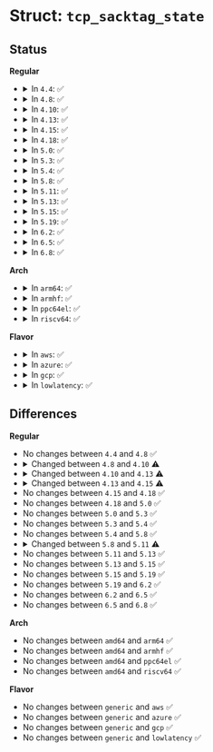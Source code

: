 # Struct: <code>tcp_sacktag_state</code>

## Status
<b>Regular</b>
<ul>
<li>
<details>
<summary>In <code>4.4</code>: ✅</summary>

```c
struct tcp_sacktag_state {
    int reord;
    int fack_count;
    struct skb_mstamp first_sackt;
    struct skb_mstamp last_sackt;
    int flag;
};
```
</details>
</li>
<li>
<details>
<summary>In <code>4.8</code>: ✅</summary>

```c
struct tcp_sacktag_state {
    int reord;
    int fack_count;
    struct skb_mstamp first_sackt;
    struct skb_mstamp last_sackt;
    int flag;
};
```
</details>
</li>
<li>
<details>
<summary>In <code>4.10</code>: ✅</summary>

```c
struct tcp_sacktag_state {
    int reord;
    int fack_count;
    struct skb_mstamp first_sackt;
    struct skb_mstamp last_sackt;
    struct rate_sample *rate;
    int flag;
};
```
</details>
</li>
<li>
<details>
<summary>In <code>4.13</code>: ✅</summary>

```c
struct tcp_sacktag_state {
    int reord;
    int fack_count;
    u64 first_sackt;
    u64 last_sackt;
    struct rate_sample *rate;
    int flag;
};
```
</details>
</li>
<li>
<details>
<summary>In <code>4.15</code>: ✅</summary>

```c
struct tcp_sacktag_state {
    u32 reord;
    u64 first_sackt;
    u64 last_sackt;
    struct rate_sample *rate;
    int flag;
    unsigned int mss_now;
};
```
</details>
</li>
<li>
<details>
<summary>In <code>4.18</code>: ✅</summary>

```c
struct tcp_sacktag_state {
    u32 reord;
    u64 first_sackt;
    u64 last_sackt;
    struct rate_sample *rate;
    int flag;
    unsigned int mss_now;
};
```
</details>
</li>
<li>
<details>
<summary>In <code>5.0</code>: ✅</summary>

```c
struct tcp_sacktag_state {
    u32 reord;
    u64 first_sackt;
    u64 last_sackt;
    struct rate_sample *rate;
    int flag;
    unsigned int mss_now;
};
```
</details>
</li>
<li>
<details>
<summary>In <code>5.3</code>: ✅</summary>

```c
struct tcp_sacktag_state {
    u32 reord;
    u64 first_sackt;
    u64 last_sackt;
    struct rate_sample *rate;
    int flag;
    unsigned int mss_now;
};
```
</details>
</li>
<li>
<details>
<summary>In <code>5.4</code>: ✅</summary>

```c
struct tcp_sacktag_state {
    u32 reord;
    u64 first_sackt;
    u64 last_sackt;
    struct rate_sample *rate;
    int flag;
    unsigned int mss_now;
};
```
</details>
</li>
<li>
<details>
<summary>In <code>5.8</code>: ✅</summary>

```c
struct tcp_sacktag_state {
    u32 reord;
    u64 first_sackt;
    u64 last_sackt;
    struct rate_sample *rate;
    int flag;
    unsigned int mss_now;
};
```
</details>
</li>
<li>
<details>
<summary>In <code>5.11</code>: ✅</summary>

```c
struct tcp_sacktag_state {
    u64 first_sackt;
    u64 last_sackt;
    u32 reord;
    u32 sack_delivered;
    int flag;
    unsigned int mss_now;
    struct rate_sample *rate;
};
```
</details>
</li>
<li>
<details>
<summary>In <code>5.13</code>: ✅</summary>

```c
struct tcp_sacktag_state {
    u64 first_sackt;
    u64 last_sackt;
    u32 reord;
    u32 sack_delivered;
    int flag;
    unsigned int mss_now;
    struct rate_sample *rate;
};
```
</details>
</li>
<li>
<details>
<summary>In <code>5.15</code>: ✅</summary>

```c
struct tcp_sacktag_state {
    u64 first_sackt;
    u64 last_sackt;
    u32 reord;
    u32 sack_delivered;
    int flag;
    unsigned int mss_now;
    struct rate_sample *rate;
};
```
</details>
</li>
<li>
<details>
<summary>In <code>5.19</code>: ✅</summary>

```c
struct tcp_sacktag_state {
    u64 first_sackt;
    u64 last_sackt;
    u32 reord;
    u32 sack_delivered;
    int flag;
    unsigned int mss_now;
    struct rate_sample *rate;
};
```
</details>
</li>
<li>
<details>
<summary>In <code>6.2</code>: ✅</summary>

```c
struct tcp_sacktag_state {
    u64 first_sackt;
    u64 last_sackt;
    u32 reord;
    u32 sack_delivered;
    int flag;
    unsigned int mss_now;
    struct rate_sample *rate;
};
```
</details>
</li>
<li>
<details>
<summary>In <code>6.5</code>: ✅</summary>

```c
struct tcp_sacktag_state {
    u64 first_sackt;
    u64 last_sackt;
    u32 reord;
    u32 sack_delivered;
    int flag;
    unsigned int mss_now;
    struct rate_sample *rate;
};
```
</details>
</li>
<li>
<details>
<summary>In <code>6.8</code>: ✅</summary>

```c
struct tcp_sacktag_state {
    u64 first_sackt;
    u64 last_sackt;
    u32 reord;
    u32 sack_delivered;
    int flag;
    unsigned int mss_now;
    struct rate_sample *rate;
};
```
</details>
</li>
</ul>
<b>Arch</b>
<ul>
<li>
<details>
<summary>In <code>arm64</code>: ✅</summary>

```c
struct tcp_sacktag_state {
    u32 reord;
    u64 first_sackt;
    u64 last_sackt;
    struct rate_sample *rate;
    int flag;
    unsigned int mss_now;
};
```
</details>
</li>
<li>
<details>
<summary>In <code>armhf</code>: ✅</summary>

```c
struct tcp_sacktag_state {
    u32 reord;
    u64 first_sackt;
    u64 last_sackt;
    struct rate_sample *rate;
    int flag;
    unsigned int mss_now;
};
```
</details>
</li>
<li>
<details>
<summary>In <code>ppc64el</code>: ✅</summary>

```c
struct tcp_sacktag_state {
    u32 reord;
    u64 first_sackt;
    u64 last_sackt;
    struct rate_sample *rate;
    int flag;
    unsigned int mss_now;
};
```
</details>
</li>
<li>
<details>
<summary>In <code>riscv64</code>: ✅</summary>

```c
struct tcp_sacktag_state {
    u32 reord;
    u64 first_sackt;
    u64 last_sackt;
    struct rate_sample *rate;
    int flag;
    unsigned int mss_now;
};
```
</details>
</li>
</ul>
<b>Flavor</b>
<ul>
<li>
<details>
<summary>In <code>aws</code>: ✅</summary>

```c
struct tcp_sacktag_state {
    u32 reord;
    u64 first_sackt;
    u64 last_sackt;
    struct rate_sample *rate;
    int flag;
    unsigned int mss_now;
};
```
</details>
</li>
<li>
<details>
<summary>In <code>azure</code>: ✅</summary>

```c
struct tcp_sacktag_state {
    u32 reord;
    u64 first_sackt;
    u64 last_sackt;
    struct rate_sample *rate;
    int flag;
    unsigned int mss_now;
};
```
</details>
</li>
<li>
<details>
<summary>In <code>gcp</code>: ✅</summary>

```c
struct tcp_sacktag_state {
    u32 reord;
    u64 first_sackt;
    u64 last_sackt;
    struct rate_sample *rate;
    int flag;
    unsigned int mss_now;
};
```
</details>
</li>
<li>
<details>
<summary>In <code>lowlatency</code>: ✅</summary>

```c
struct tcp_sacktag_state {
    u32 reord;
    u64 first_sackt;
    u64 last_sackt;
    struct rate_sample *rate;
    int flag;
    unsigned int mss_now;
};
```
</details>
</li>
</ul>

## Differences
<b>Regular</b>
<ul>
<li>
No changes between <code>4.4</code> and <code>4.8</code> ✅
</li>
<li>
<details>
<summary>Changed between <code>4.8</code> and <code>4.10</code> ⚠️</summary>
<ul>
<li>
<b>Field added. </b>
<code>struct rate_sample *rate</code>
</li>
</ul>
</details>
</li>
<li>
<details>
<summary>Changed between <code>4.10</code> and <code>4.13</code> ⚠️</summary>
<ul>
<li>
<b>Field type changed. </b>
<code>struct skb_mstamp first_sackt</code> ➡️ <code>u64 first_sackt</code>
</li>
<li>
<b>Field type changed. </b>
<code>struct skb_mstamp last_sackt</code> ➡️ <code>u64 last_sackt</code>
</li>
</ul>
</details>
</li>
<li>
<details>
<summary>Changed between <code>4.13</code> and <code>4.15</code> ⚠️</summary>
<ul>
<li>
<b>Field added. </b>
<code>unsigned int mss_now</code>
</li>
<li>
<b>Field removed. </b>
<code>int fack_count</code>
</li>
<li>
<b>Field type changed. </b>
<code>int reord</code> ➡️ <code>u32 reord</code>
</li>
</ul>
</details>
</li>
<li>
No changes between <code>4.15</code> and <code>4.18</code> ✅
</li>
<li>
No changes between <code>4.18</code> and <code>5.0</code> ✅
</li>
<li>
No changes between <code>5.0</code> and <code>5.3</code> ✅
</li>
<li>
No changes between <code>5.3</code> and <code>5.4</code> ✅
</li>
<li>
No changes between <code>5.4</code> and <code>5.8</code> ✅
</li>
<li>
<details>
<summary>Changed between <code>5.8</code> and <code>5.11</code> ⚠️</summary>
<ul>
<li>
<b>Field added. </b>
<code>u32 sack_delivered</code>
</li>
</ul>
</details>
</li>
<li>
No changes between <code>5.11</code> and <code>5.13</code> ✅
</li>
<li>
No changes between <code>5.13</code> and <code>5.15</code> ✅
</li>
<li>
No changes between <code>5.15</code> and <code>5.19</code> ✅
</li>
<li>
No changes between <code>5.19</code> and <code>6.2</code> ✅
</li>
<li>
No changes between <code>6.2</code> and <code>6.5</code> ✅
</li>
<li>
No changes between <code>6.5</code> and <code>6.8</code> ✅
</li>
</ul>
<b>Arch</b>
<ul>
<li>
No changes between <code>amd64</code> and <code>arm64</code> ✅
</li>
<li>
No changes between <code>amd64</code> and <code>armhf</code> ✅
</li>
<li>
No changes between <code>amd64</code> and <code>ppc64el</code> ✅
</li>
<li>
No changes between <code>amd64</code> and <code>riscv64</code> ✅
</li>
</ul>
<b>Flavor</b>
<ul>
<li>
No changes between <code>generic</code> and <code>aws</code> ✅
</li>
<li>
No changes between <code>generic</code> and <code>azure</code> ✅
</li>
<li>
No changes between <code>generic</code> and <code>gcp</code> ✅
</li>
<li>
No changes between <code>generic</code> and <code>lowlatency</code> ✅
</li>
</ul>

